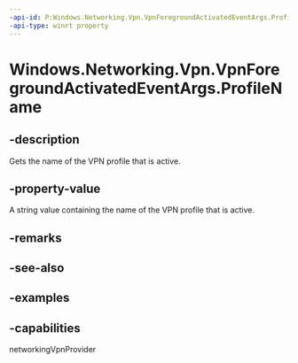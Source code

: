 ```yaml
---
-api-id: P:Windows.Networking.Vpn.VpnForegroundActivatedEventArgs.ProfileName
-api-type: winrt property
---
```


# Windows.Networking.Vpn.VpnForegroundActivatedEventArgs.ProfileName

<!--
public string ProfileName { get; }
-->

## -description

Gets the name of the VPN profile that is active.

## -property-value

A string value containing the name of the VPN profile that is active.

## -remarks

## -see-also

## -examples

## -capabilities
networkingVpnProvider
